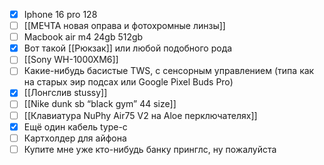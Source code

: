 - [x] Iphone 16 pro 128
- [ ] [[МЕЧТА новая оправа и фотохромные линзы]]
- [ ] Macbook air m4 24gb 512gb
- [x] Вот такой [[Рюкзак]] или любой подобного рода
- [ ] [[Sony WH-1000XM6]]
- [ ] Какие-нибудь басистые TWS, с сенсорным управлением (типа как на старых эир подсах или Google Pixel Buds Pro)
- [x] [[Лонгслив stussy]]
- [ ] [[Nike dunk sb “black gym” 44 size]]
- [ ] [[Клавиатура NuPhy Air75 V2 на Aloe перключателях]]
- [x] Ещё один кабель type-c
- [ ] Картхолдер для айфона
- [ ] Купите мне уже кто-нибудь банку принглс, ну пожалуйста